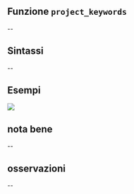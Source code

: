 ## Funzione `project_keywords`

--

## Sintassi

--

## Esempi

<img src="/img/variabili/project_keywords/project_keywords1.png">

## nota bene

--

## osservazioni

--